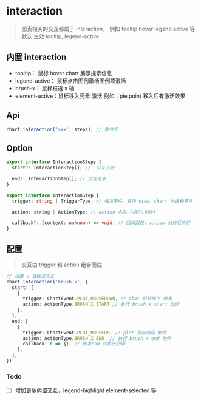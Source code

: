 # interaction

> 图表相关的交互都属于 interaction， 例如 tooltip hover legend active 等
> 默认 生效 tooltip, legend-active

## 内置 interaction

- tooltip： 鼠标 hover chart 展示提示信息
- legend-active： 鼠标点击图例激活图例项激活
- brush-x： 鼠标框选 x 轴
- element-active：鼠标移入元素 激活 例如：pie point 移入后有激活效果

## Api

```ts
chart.interaction('xxx', steps); // 命令式
```

## Option

```ts
export interface InteractionSteps {
  start?: InteractionStep[]; //  交互开始

  end?: InteractionStep[]; // 交互结束
}

export interface InteractionStep {
  trigger: string | TriggerType; // 触发事件，支持 view，chart 的各种事件

  action: string | ActionType; // action 名称 (组件:动作)

  callback?: (context: unknown) => void; // 回调函数，action 执行后执行
}
```

## 配置

> 交互由 trigger 和 action 组合而成

```ts
// 设置 x 轴框选交互
chart.interaction('brush-x', {
  start: [
    {
      trigger: ChartEvent.PLOT_MOUSEDOWN, // plot 鼠标按下 触发
      action: ActionType.BRUSH_X_START // 执行 brush x start 动作
    },
  ],
  end: [
    {
      trigger: ChartEvent.PLOT_MOUSEUP, // plot 鼠标抬起 触发
      action: ActionType.BRUSH_X_END  // 执行 brush x end 动作
      callback: e => {}, // 触发end 后执行回调
    },
  ],
})
```

### Todo
- [ ] 增加更多内置交互，legend-highlight element-selected 等